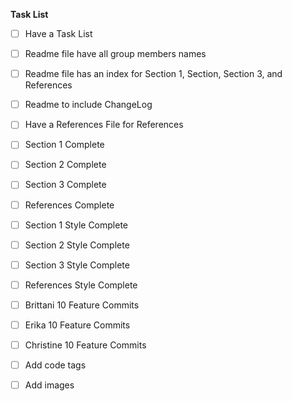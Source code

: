 **Task List**

- [ ] Have a Task List
- [ ] Readme file have all group members names
- [ ] Readme file has an index for Section 1, Section, Section 3, and References 
- [ ] Readme to include ChangeLog
- [ ] Have a References File for References
- [ ] Section 1 Complete
- [ ] Section 2 Complete
- [ ] Section 3 Complete
- [ ] References Complete 
- [ ] Section 1 Style Complete
- [ ] Section 2 Style Complete
- [ ] Section 3 Style Complete
- [ ] References Style Complete
- [ ] Brittani 10 Feature Commits
- [ ] Erika 10 Feature Commits
- [ ] Christine 10 Feature Commits
- [ ] Add code tags
- [ ] Add images

